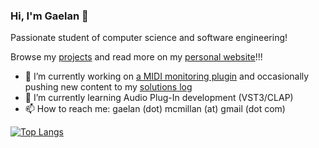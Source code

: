### Hi, I'm Gaelan 👋

Passionate student of computer science and software engineering!

Browse my [projects](https://moregeneric.ca/projects) and read more on my [personal website](https://moregeneric.ca)!!!

- 🔭 I’m currently working on [a MIDI monitoring plugin](https://github.com/gaelanmcmillan/midimon) and occasionally pushing new content to my [solutions log](https://moregeneric.ca/solutions)
- 🌱 I’m currently learning Audio Plug-In development (VST3/CLAP)
- 📫 How to reach me: gaelan (dot) mcmillan (at) gmail (dot com)

[![Top Langs](https://github-readme-stats.vercel.app/api/top-langs/?username=gaelanmcmillan&layout=compact&theme=github_dark)](https://github.com/anuraghazra/github-readme-stats)
